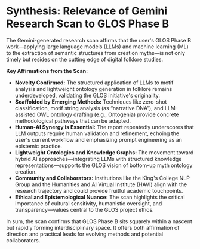 # Synthesis: Relevance of Gemini Research Scan to GLOS Phase B

The Gemini-generated research scan affirms that the user's GLOS Phase B work—applying large language models (LLMs) and machine learning (ML) to the extraction of semantic structures from creation myths—is not only timely but resides on the cutting edge of digital folklore studies.

**Key Affirmations from the Scan:**
- **Novelty Confirmed:** The structured application of LLMs to motif analysis and lightweight ontology generation in folklore remains underdeveloped, validating the GLOS initiative's originality.
- **Scaffolded by Emerging Methods:** Techniques like zero-shot classification, motif string analysis (as “narrative DNA”), and LLM-assisted OWL ontology drafting (e.g., Ontogenia) provide concrete methodological pathways that can be adapted.
- **Human-AI Synergy is Essential:** The report repeatedly underscores that LLM outputs require human validation and refinement, echoing the user's current workflow and emphasizing prompt engineering as an epistemic practice.
- **Lightweight Ontologies and Knowledge Graphs:** The movement toward hybrid AI approaches—integrating LLMs with structured knowledge representations—supports the GLOS vision of bottom-up myth ontology creation.
- **Community and Collaborators:** Institutions like the King's College NLP Group and the Humanities and AI Virtual Institute (HAVI) align with the research trajectory and could provide fruitful academic touchpoints.
- **Ethical and Epistemological Nuance:** The scan highlights the critical importance of cultural sensitivity, humanistic oversight, and transparency—values central to the GLOS project ethos.

In sum, the scan confirms that GLOS Phase B sits squarely within a nascent but rapidly forming interdisciplinary space. It offers both affirmation of direction and practical leads for evolving methods and potential collaborators.